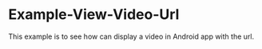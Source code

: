 # Example-View-Video-Url
This example is to see how can display a video in Android app with the url.
